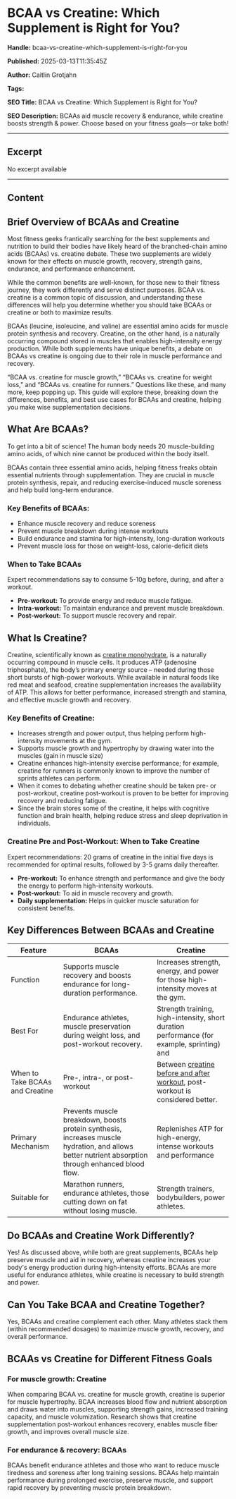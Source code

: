 # BCAA vs Creatine: Which Supplement is Right for You?

**Handle:** bcaa-vs-creatine-which-supplement-is-right-for-you

**Published:** 2025-03-13T11:35:45Z

**Author:** Caitlin Grotjahn

**Tags:** 

**SEO Title:** BCAA vs Creatine: Which Supplement is Right for You?

**SEO Description:** BCAAs aid muscle recovery & endurance, while creatine boosts strength & power. Choose based on your fitness goals—or take both!

---

## Excerpt

No excerpt available

---

## Content

## Brief Overview of BCAAs and Creatine

Most fitness geeks frantically searching for the best supplements and nutrition to build their bodies have likely heard of the branched-chain amino acids (BCAAs) vs. creatine debate. These two supplements are widely known for their effects on muscle growth, recovery, strength gains, endurance, and performance enhancement.

While the common benefits are well-known, for those new to their fitness journey, they work differently and serve distinct purposes. BCAA vs. creatine is a common topic of discussion, and understanding these differences will help you determine whether you should take BCAAs or creatine or both to maximize results.

BCAAs (leucine, isoleucine, and valine) are essential amino acids for muscle protein synthesis and recovery. Creatine, on the other hand, is a naturally occurring compound stored in muscles that enables high-intensity energy production. While both supplements have unique benefits, a debate on BCAAs vs creatine is ongoing due to their role in muscle performance and recovery.

“BCAA vs. creatine for muscle growth,” “BCAAs vs. creatine for weight loss,” and “BCAAs vs. creatine for runners.” Questions like these, and many more, keep popping up. This guide will explore these, breaking down the differences, benefits, and best use cases for BCAAs and creatine, helping you make wise supplementation decisions.

## What Are BCAAs?

To get into a bit of science! The human body needs 20 muscle-building amino acids, of which nine cannot be produced within the body itself.

BCAAs contain three essential amino acids, helping fitness freaks obtain essential nutrients through supplementation. They are crucial in muscle protein synthesis, repair, and reducing exercise-induced muscle soreness and help build long-term endurance.

### Key Benefits of BCAAs:

- Enhance muscle recovery and reduce soreness
- Prevent muscle breakdown during intense workouts
- Build endurance and stamina for high-intensity, long-duration workouts
- Prevent muscle loss for those on weight-loss, calorie-deficit diets

### When to Take BCAAs

Expert recommendations say to consume 5-10g before, during, and after a workout.

- **Pre-workout:** To provide energy and reduce muscle fatigue.
- **Intra-workout:** To maintain endurance and prevent muscle breakdown.
- **Post-workout:** To support muscle recovery and repair.

## What Is Creatine?

Creatine, scientifically known as [creatine monohydrate](https://www.vpa.com.au/products/creatine-monohydrate), is a naturally occurring compound in muscle cells. It produces ATP (adenosine triphosphate), the body’s primary energy source – needed during those short bursts of high-power workouts. While available in natural foods like red meat and seafood, creatine supplementation increases the availability of ATP. This allows for better performance, increased strength and stamina, and effective muscle growth and recovery.

### Key Benefits of Creatine:

- Increases strength and power output, thus helping perform high-intensity movements at the gym.
- Supports muscle growth and hypertrophy by drawing water into the muscles (gain in muscle size)
- Creatine enhances high-intensity exercise performance; for example, creatine for runners is commonly known to improve the number of sprints athletes can perform.
- When it comes to debating whether creatine should be taken pre- or post-workout, creatine post-workout is proven to be better for improving recovery and reducing fatigue.
- Since the brain stores some of the creatine, it helps with cognitive function and brain health, helping reduce stress and sleep deprivation in individuals.

### Creatine Pre and Post-Workout: When to Take Creatine

Expert recommendations: 20 grams of creatine in the initial five days is recommended for optimal results, followed by 3-5 grams daily thereafter.

- **Pre-workout:** To enhance strength and performance and give the body the energy to perform high-intensity workouts.
- **Post-workout:** To aid in muscle recovery and growth.
- **Daily supplementation:** Helps in quicker muscle saturation for consistent benefits.

## Key Differences Between BCAAs and Creatine

| Feature                 | BCAAs                                                                                           | Creatine                                                                                         |
|-------------------------|-------------------------------------------------------------------------------------------------|--------------------------------------------------------------------------------------------------|
| Function                | Supports muscle recovery and boosts endurance for long-duration performance.                    | Increases strength, energy, and power for those high-intensity moves at the gym.                 |
| Best For                | Endurance athletes, muscle preservation during weight loss, and post-workout recovery.           | Strength training, high-intensity, short duration performance (for example, sprinting) and       |
| When to Take BCAAs and Creatine | Pre-, intra-, or post-workout                                                               | Between [creatine before and after workout](https://www.vpa.com.au/blogs/supplements/creatine-before-or-after-workout), post-workout is considered better. |
| Primary Mechanism       | Prevents muscle breakdown, boosts protein synthesis, increases muscle hydration, and allows better nutrient absorption through enhanced blood flow. | Replenishes ATP for high-energy, intense workouts and performance                                  |
| Suitable for            | Marathon runners, endurance athletes, those cutting down on fat without losing muscle.          | Strength trainers, bodybuilders, power athletes.                                                  |

## Do BCAAs and Creatine Work Differently?

Yes! As discussed above, while both are great supplements, BCAAs help preserve muscle and aid in recovery, whereas creatine increases your body's energy production during high-intensity efforts. BCAAs are more useful for endurance athletes, while creatine is necessary to build strength and power.

## Can You Take BCAA and Creatine Together?

Yes, BCAAs and creatine complement each other. Many athletes stack them (within recommended dosages) to maximize muscle growth, recovery, and overall performance.

## BCAAs vs Creatine for Different Fitness Goals

### For muscle growth: Creatine

When comparing BCAA vs. creatine for muscle growth, creatine is superior for muscle hypertrophy. BCAA increases blood flow and nutrient absorption and draws water into muscles, supporting strength gains, increased training capacity, and muscle volumization. Research shows that creatine supplementation post-workout enhances recovery, enables muscle fiber growth, and improves overall muscle size.

### For endurance & recovery: BCAAs

BCAAs benefit endurance athletes and those who want to reduce muscle tiredness and soreness after long training sessions. BCAAs help maintain performance during prolonged exercise, preserve muscle, and support rapid recovery by preventing muscle protein breakdown.

